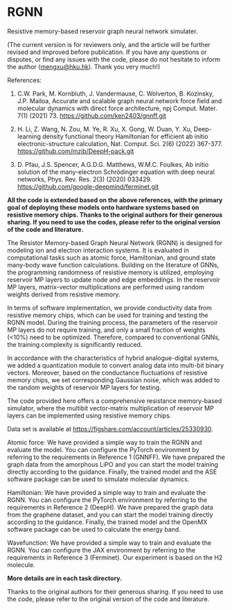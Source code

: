 # RGNN
Resistive memory-based reservoir graph neural network simulater.

(The current version is for reviewers only, and the article will be further revised and improved before publication. If you have any questions or disputes, or find any issues with the code, please do not hesitate to inform the author (mengxu@hku.hk). Thank you very much!)


References:

1. C.W. Park, M. Kornbluth, J. Vandermause, C. Wolverton, B. Kozinsky, J.P. Mailoa, Accurate and scalable graph neural network force field and molecular dynamics with direct force architecture, npj Comput. Mater. 7(1) (2021) 73. 
https://github.com/ken2403/gnnff.git

2. H. Li, Z. Wang, N. Zou, M. Ye, R. Xu, X. Gong, W. Duan, Y. Xu, Deep-learning density functional theory Hamiltonian for efficient ab initio electronic-structure calculation, Nat. Comput. Sci. 2(6) (2022) 367-377.
https://github.com/mzjb/DeepH-pack.git

3. D. Pfau, J.S. Spencer, A.G.D.G. Matthews, W.M.C. Foulkes, Ab initio solution of the many-electron Schrödinger equation with deep neural networks, Phys. Rev. Res. 2(3) (2020) 033429.
https://github.com/google-deepmind/ferminet.git


**All the code is extended based on the above references, with the primary goal of deploying these models onto hardware systems based on resistive memory chips. Thanks to the original authors for their generous sharing. If you need to use the codes, please refer to the original version of the code and literature.**

The Resistor Memory-based Graph Neural Network (RGNN) is designed for modeling ion and electron interaction systems. It is evaluated in computational tasks such as atomic force, Hamiltonian, and ground state many-body wave function calculations. Building on the literature of GNNs, the programming randomness of resistive memory is utilized, employing reservoir MP layers to update node and edge embeddings. In the reservoir MP layers, matrix-vector multiplications are performed using random weights derived from resistive memory.

In terms of software implementation, we provide conductivity data from resistive memory chips, which can be used for training and testing the RGNN model. During the training process, the parameters of the reservoir MP layers do not require training, and only a small fraction of weights (<10%) need to be optimized. Therefore, compared to conventional GNNs, the training complexity is significantly reduced.

In accordance with the characteristics of hybrid analogue-digital systems, we added a quantization module to convert analog data into multi-bit binary vectors. Moreover, based on the conductance fluctuations of resistive memory chips, we set corresponding Gaussian noise, which was added to the random weights of reservoir MP layers for testing.

The code provided here offers a comprehensive resistance memory-based simulator, where the multibit vector-matrix multiplication of reservoir MP layers can be implemented using resistive memory chips.

Data set is available at https://figshare.com/account/articles/25330930.

Atomic force: We have provided a simple way to train the RGNN and evaluate the model. You can configure the PyTorch environment by referring to the requirements in Reference 1 (GNNFF). We have prepared the graph data from the amorphous LiPO and you can start the model training directly according to the guidance. Finally, the trained model and the ASE software package can be used to simulate molecular dynamics.

Hamiltonian: We have provided a simple way to train and evaluate the RGNN. You can configure the PyTorch environment by referring to the requirements in Reference 2 (DeepH). We have prepared the graph data from the graphene dataset, and you can start the model training directly according to the guidance. Finally, the trained model and the OpenMX software package can be used to calculate the energy band.

Wavefunction: We have provided a simple way to train and evaluate the RGNN. You can configure the JAX environment by referring to the requirements in Reference 3 (Ferminet). Our experiment is based on the H2 molecule.

**More details are in each task directory.**

Thanks to the original authors for their generous sharing. If you need to use the code, please refer to the original version of the code and literature.
